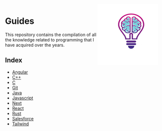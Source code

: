 <img src="https://raw.githubusercontent.com/Gorachevsky/guides/62506d5626098c01de28a027af067127c5b4bc56/docs/images/guides-logo-main.svg" align="right" width="200" height="200" />

# Guides

This repository contains the compilation of all the knowledge related to programming that I have acquired over the years.

## Index

- [Angular](/guides/angular)
- [C++](/guides/c++)
- [C](/guides/c)
- [Git](/guides/git)
- [Java](/guides/java)
- [Javascript](/guides/javascript)
- [Next](/guides/next)
- [React](/guides/react)
- [Rust](/guides/rust)
- [Salesforce](/guides/salesforce)
- [Tailwind](/guides/tailwind)
